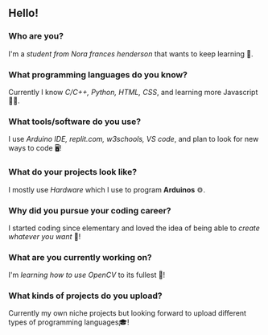 ## Hello!
### Who are you?
I'm a *student from Nora frances henderson* that wants to keep learning 🧐.


### What programming languages do you know?
Currently I know *C/C++, Python, HTML, CSS*, and learning more Javascript 👨‍💻.


### What tools/software do you use?
I use *Arduino IDE, replit.com, w3schools, VS code*, and plan to look for new ways to code 🖥️!


### What do your projects look like?
I mostly use *Hardware* which I use to program **Arduinos** ⚙️.


### Why did you pursue your coding career?
I started coding since elementary and loved the idea of being able to *create whatever you want* 🧠!

### What are you currently working on?
I'm *learning how to use OpenCV* to its fullest 📖!

### What kinds of projects do you upload?
Currently my own niche projects but looking forward to upload different types of programming languages🎓!
<!--
**relfayoumi/relfayoumi** is a ✨ _special_ ✨ repository because its `README.md` (this file) appears on your GitHub profile.

Here are some ideas to get you started:

- 🔭 I’m currently working on ...
- 🌱 I’m currently learning ...
- 👯 I’m looking to collaborate on ...
- 🤔 I’m looking for help with ...
- 💬 Ask me about ...
- 📫 How to reach me: ...
- 😄 Pronouns: ...
- ⚡ Fun fact: ...
-->
